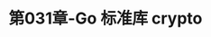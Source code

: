 ---
layout: post
title: 第031章-Go 标准库 crypto
categories: [Go]
description: 
keywords: Go 标准库 crypto.md
mermaid: false
sequence: false
flow: false
mathjax: false
mindmap: false
mindmap2: false
---